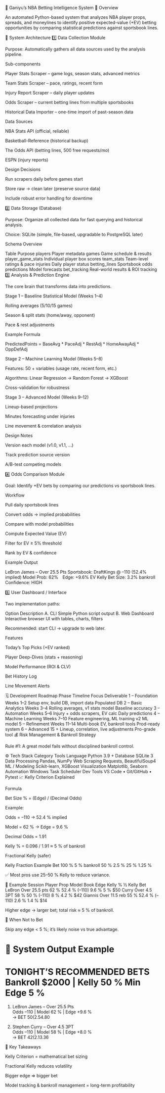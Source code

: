 🏀 Ganiyu’s NBA Betting Intelligence System
📌 Overview

An automated Python-based system that analyzes NBA player props, spreads, and moneylines to identify positive expected-value (+EV) betting opportunities by comparing statistical predictions against sportsbook lines.

🧱 System Architecture
1️⃣ Data Collection Module

Purpose: Automatically gathers all data sources used by the analysis pipeline.

Sub-components

Player Stats Scraper – game logs, season stats, advanced metrics

Team Stats Scraper – pace, ratings, recent form

Injury Report Scraper – daily player updates

Odds Scraper – current betting lines from multiple sportsbooks

Historical Data Importer – one-time import of past-season data

Data Sources

NBA Stats API (official, reliable)

Basketball-Reference (historical backup)

The Odds API (betting lines, 500 free requests/mo)

ESPN (injury reports)

Design Decisions

Run scrapers daily before games start

Store raw → clean later (preserve source data)

Include robust error handling for downtime

2️⃣ Data Storage (Database)

Purpose: Organize all collected data for fast querying and historical analysis.

Choice: SQLite (simple, file-based, upgradable to PostgreSQL later)

Schema Overview

Table	Purpose
players	Player metadata
games	Game schedule & results
player_game_stats	Individual player box scores
team_stats	Team-level ratings & pace
injuries	Daily player status
betting_lines	Sportsbook odds
predictions	Model forecasts
bet_tracking	Real-world results & ROI tracking
3️⃣ Analysis & Prediction Engine

The core brain that transforms data into predictions.

Stage 1 – Baseline Statistical Model (Weeks 1–4)

Rolling averages (5/10/15 games)

Season & split stats (home/away, opponent)

Pace & rest adjustments

Example Formula

PredictedPoints = BaseAvg * PaceAdj * RestAdj * HomeAwayAdj * OppDefAdj

Stage 2 – Machine Learning Model (Weeks 5–8)

Features: 50 + variables (usage rate, recent form, etc.)

Algorithms: Linear Regression → Random Forest → XGBoost

Cross-validation for robustness

Stage 3 – Advanced Model (Weeks 9–12)

Lineup-based projections

Minutes forecasting under injuries

Line movement & correlation analysis

Design Notes

Version each model (v1.0, v1.1, …)

Track prediction source version

A/B-test competing models

4️⃣ Odds Comparison Module

Goal: Identify +EV bets by comparing our predictions vs sportsbook lines.

Workflow

Pull daily sportsbook lines

Convert odds → implied probabilities

Compare with model probabilities

Compute Expected Value (EV)

Filter for EV ≥ 5% threshold

Rank by EV & confidence

Example Output

LeBron James – Over 25.5 Pts
Sportsbook: DraftKings @ –110 (52.4% implied)
Model Prob: 62% Edge: +9.6% EV
Kelly Bet Size: 3.2% bankroll Confidence: HIGH

5️⃣ User Dashboard / Interface

Two implementation paths:

Option	Description
A. CLI	Simple Python script output
B. Web Dashboard	Interactive browser UI with tables, charts, filters

Recommended: start CLI → upgrade to web later.

Features

Today’s Top Picks (+EV ranked)

Player Deep-Dives (stats + reasoning)

Model Performance (ROI & CLV)

Bet History Log

Line Movement Alerts

🗓 Development Roadmap
Phase	Timeline	Focus	Deliverable
1 – Foundation	Weeks 1–2	Setup env, build DB, import data	Populated DB
2 – Basic Analytics	Weeks 3–4	Rolling averages, v1 stats model	Baseline accuracy
3 – Automation	Weeks 5–6	Injury + odds scrapers, EV calc	Daily predictions
4 – Machine Learning	Weeks 7–10	Feature engineering, ML training	v2 ML model
5 – Refinement	Weeks 11–14	Multi-book EV, bankroll tools	Prod-ready system
6 – Advanced	15 +	Lineup, correlation, live adjustments	Pro-grade tool
💰 Risk Management & Bankroll Strategy

Rule #1: A great model fails without disciplined bankroll control.

⚙️ Tech Stack
Category	Tools
Language	Python 3.9 +
Database	SQLite 3
Data Processing	Pandas, NumPy
Web Scraping	Requests, BeautifulSoup4
ML / Modeling	Scikit-learn, XGBoost
Visualization	Matplotlib, Seaborn
Automation	Windows Task Scheduler
Dev Tools	VS Code • Git/GitHub • Pytest
📈 Kelly Criterion Explained

Formula

Bet Size % = (Edge) / (Decimal Odds)


Example:

Odds = –110 → 52.4 % implied

Model = 62 % → Edge = 9.6 %

Decimal Odds = 1.91

Kelly % = 0.096 / 1.91 ≈ 5 % of bankroll

Fractional Kelly (safer)

Kelly Fraction	Example Bet
100 %	5 % bankroll
50 %	2.5 %
25 %	1.25 %

✅ Most pros use 25–50 % Kelly to reduce variance.

🧮 Example Session
Player	Prop	Model	Book	Edge	Kelly %	½ Kelly Bet
LeBron	Over 25.5 pts	62 %	52.4 % (–110)	9.6 %	5 %	$50
Curry	Over 4.5 3PT	58 %	50 % (–110)	8 %	4.2 %	$42
Giannis	Over 11.5 reb	55 %	52.4 % (–110)	2.6 %	1.4 %	$14

Higher edge → larger bet; total risk ≈ 5 % of bankroll.

🚫 When Not to Bet

Skip any edge < 5 %; it’s likely noise vs true advantage.

🧠 System Output Example
===========================
TONIGHT’S RECOMMENDED BETS
Bankroll $2000 | Kelly 50 %
Min Edge 5 %
===========================

1. LeBron James – Over 25.5 Pts  
  Odds –110 | Model 62 % | Edge +9.6 %  
  → BET $50 (2.5 % bankroll) | EV +$4.80

2. Stephen Curry – Over 4.5 3PT  
  Odds –110 | Model 58 % | Edge +8.0 %  
  → BET $42 (2.1 % bankroll) | EV +$3.36

🧩 Key Takeaways

Kelly Criterion = mathematical bet sizing

Fractional Kelly reduces volatility

Bigger edge ⇒ bigger bet

Model tracking & bankroll management = long-term profitability
